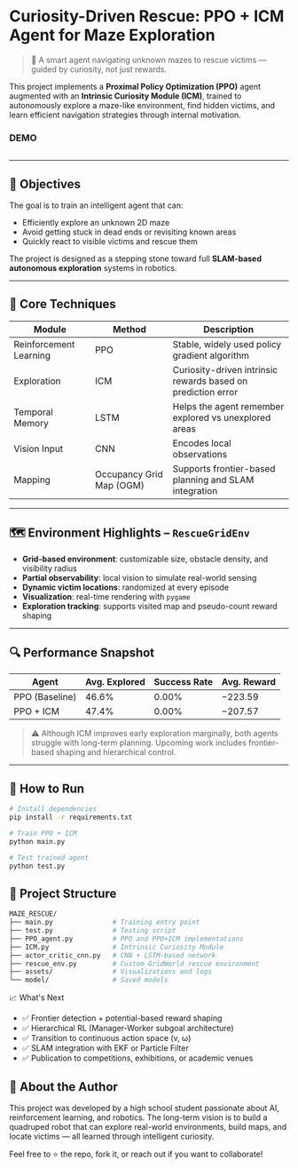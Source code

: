 # Curiosity-Driven Rescue: PPO + ICM Agent for Maze Exploration

> 🚨 A smart agent navigating unknown mazes to rescue victims — guided by curiosity, not just rewards.

This project implements a **Proximal Policy Optimization (PPO)** agent augmented with an **Intrinsic Curiosity Module (ICM)**, trained to autonomously explore a maze-like environment, find hidden victims, and learn efficient navigation strategies through internal motivation.

### DEMO
![]()

---

## 🎯 Objectives

The goal is to train an intelligent agent that can:

- Efficiently explore an unknown 2D maze
- Avoid getting stuck in dead ends or revisiting known areas
- Quickly react to visible victims and rescue them

The project is designed as a stepping stone toward full **SLAM-based autonomous exploration** systems in robotics.

---

## 🧠 Core Techniques

| Module        | Method                     | Description                                       |
|---------------|----------------------------|---------------------------------------------------|
| Reinforcement Learning | PPO        | Stable, widely used policy gradient algorithm     |
| Exploration    | ICM        | Curiosity-driven intrinsic rewards based on prediction error |
| Temporal Memory| LSTM       | Helps the agent remember explored vs unexplored areas |
| Vision Input   | CNN        | Encodes local observations                        |
| Mapping        | Occupancy Grid Map (OGM) | Supports frontier-based planning and SLAM integration |

---

## 🗺️ Environment Highlights – `RescueGridEnv`

- **Grid-based environment**: customizable size, obstacle density, and visibility radius
- **Partial observability**: local vision to simulate real-world sensing
- **Dynamic victim locations**: randomized at every episode
- **Visualization**: real-time rendering with `pygame`
- **Exploration tracking**: supports visited map and pseudo-count reward shaping

---

## 🔍 Performance Snapshot

| Agent            | Avg. Explored | Success Rate | Avg. Reward |
|------------------|---------------|---------------|-------------|
| PPO (Baseline)   | 46.6%         | 0.00%         | −223.59     |
| PPO + ICM        | 47.4%         | 0.00%         | −207.57     |

> ⚠️ Although ICM improves early exploration marginally, both agents struggle with long-term planning. Upcoming work includes frontier-based shaping and hierarchical control.

---

## 🚀 How to Run

```bash
# Install dependencies
pip install -r requirements.txt

# Train PPO + ICM
python main.py

# Test trained agent
python test.py
```

## 📁 Project Structure
```bash
MAZE_RESCUE/
├── main.py               # Training entry point
├── test.py               # Testing script
├── PPO_agent.py          # PPO and PPO+ICM implementations
├── ICM.py                # Intrinsic Curiosity Module
├── actor_critic_cnn.py   # CNN + LSTM-based network
├── rescue_env.py         # Custom GridWorld rescue environment
├── assets/               # Visualizations and logs
└── model/                # Saved models
```

📈 What's Next
- ✅ Frontier detection + potential-based reward shaping
- ✅ Hierarchical RL (Manager-Worker subgoal architecture)
- ✅ Transition to continuous action space (v, ω)
- ✅ SLAM integration with EKF or Particle Filter
- ✅ Publication to competitions, exhibitions, or academic venues


## 🙋 About the Author
This project was developed by a high school student passionate about AI, reinforcement learning, and robotics. The long-term vision is to build a quadruped robot that can explore real-world environments, build maps, and locate victims — all learned through intelligent curiosity.

Feel free to ⭐️ the repo, fork it, or reach out if you want to collaborate!

